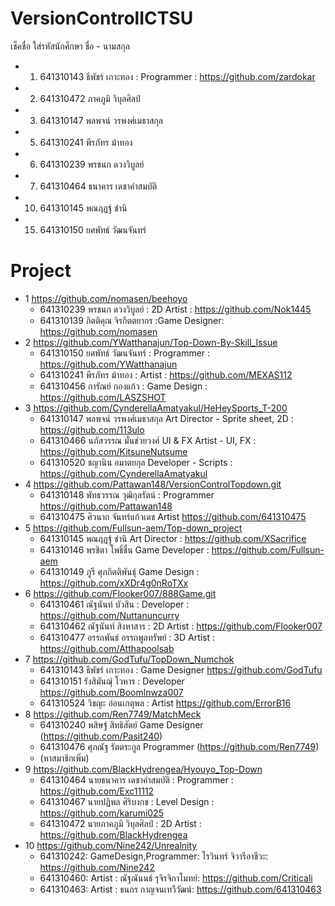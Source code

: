 # VersionControlICTSU

เช็คชื่อ ใส่รหัสนักศึกษา ชื่อ - นามสกุล
- 1. 641310143  ธีพัชร์ เกาะทอง : Programmer : https://github.com/zardokar
- 2. 641310472 ภาคภูมิ วิบุลศิลป์
- 3. 641310147 พลพจน์  วรพงศ์เมธาสกุล
- 5. 641310241 พีรภัทร ม้าทอง
- 6. 641310239 พรชนก ดวงวิบูลย์
- 7. 641310464 ธนาคาร เดชาคำสมบัติ
- 10. 641310145 พณฤฏฐ์ ชำนิ
- 15. 641310150 ยศพัทธ์ วัฒนจันทร์



Project
=====================================
- 1 https://github.com/nomasen/beehoyo
    - 641310239 พรชนก ดวงวิบูลย์ : 2D Artist : https://github.com/Nok1445
    - 641310139 กิตติคุณ จิรกิตตยากร :Game Designer: https://github.com/nomasen
- 2 https://github.com/YWatthanajun/Top-Down-By-Skill_Issue
    - 641310150 ยศพัทธ์ วัฒนจันทร์ : Programmer : https://github.com/YWatthanajun
    - 641310241 พีรภัทร ม้าทอง : Artist : https://github.com/MEXAS112
    - 641310456 การัณย์ กองแก้ว : Game Design : https://github.com/LASZSHOT
- 3 https://github.com/CynderellaAmatyakul/HeHeySports_T-200
    - 641310147 พลพจน์ วรพงศ์เมธาสกุล Art Director - Sprite sheet, 2D : https://github.com/113ulo
    - 641310466 นภัสวรรณ มั่นช่วยวงศ์ UI & FX Artist - UI, FX : https://github.com/KitsuneNutsume
    - 641310520 ชญานิน อมาตยกุล Developer - Scripts : https://github.com/CynderellaAmatyakul
- 4 https://github.com/Pattawan148/VersionControlTopdown.git
    - 641310148 พัทธวรรณ วุฒิกุลรัตน์ : Programmer https://github.com/Pattawan148
    - 641310475 ศิวนาถ จันทร์แก้วเดช Artist https://github.com/641310475
- 5 https://github.com/Fullsun-aem/Top-down_project
    - 641310145 พณฤฏฐ์ ชำนิ Art Director : https://github.com/XSacrifice
    - 641310146 พรชิตา โพธิ์ชื่น Game Developer : https://github.com/Fullsun-aem
    - 641310149 ภูรี ศุภกิตติพันธุ์ Game Design : https://github.com/xXDr4g0nRoTXx
- 6 https://github.com/Flooker007/888Game.git
    - 641310461 ณัฐนันท์ บัวสิน : Developer : https://github.com/Nuttanuncurry
    - 641310462 ณัฐนันท์ สิงหาสาร : 2D Artist : https://github.com/Flooker007
    - 641310477 อรรถพันธ์ อรรถพูลทรัพย์ : 3D Artist : https://github.com/Atthapoolsab
- 7 https://github.com/GodTufu/TopDown_Numchok
    - 641310143 ธีพัชร์ เกาะทอง : Game Designer https://github.com/GodTufu
    - 641310151 รังสิมันฌุ์ โวหาร : Developer https://github.com/Boomlnwza007
    - 641310524 วิชญะ อ่อนเกตุพล : Artist https://github.com/ErrorB16
- 8 https://github.com/Ren7749/MatchMeck
    - 641310240 พสิษฐ์ สิทธิสัตย์ Game Designer (https://github.com/Pasit240)
    - 641310476 ศุภณัฐ รัตตระกูล Programmer (https://github.com/Ren7749)
    - (หาสมาชิกเพิ่ม)
- 9 https://github.com/BlackHydrengea/Hyouyo_Top-Down
    - 641310464 นายธนาคาร เดชาคำสมบัติ : Programmer : https://github.com/Exc11112
    - 641310467 นายปฏิพล ศิริบงกช : Level Design : https://github.com/karumi025
    - 641310472 นายภาคภูมิ วิบุลศิลป์ : 2D Artist : https://github.com/BlackHydrengea
- 10 https://github.com/Nine242/Unrealnity
    - 641310242: GameDesign,Programmer: ไรวินทร์ จิวารีอาชีวะ: https://github.com/Nine242
    - 641310460: Artist : ณัฐณันนธ์ รุจิรจิกาโมทย์: https://github.com/Criticali
    - 641310463: Artist : ธนกร กาญจนเทวีวัฒน์: https://github.com/641310463
